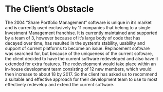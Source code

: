 The Client’s Obstacle
=====================

The 2004 “Share Portfolio Management” software is unique in it’s market and is
currently used exclusively by 11 companies that belong to a single Investment
Management franchise. It is currently maintained and supported by a team of 3,
however because of it’s large body of code that has decayed over time, has
resulted in the system’s stability, usability and support of current platforms
to become an issue. Replacement software was searched for, but because of the
uniqueness of the current software, the client decided to have the current
software redeveloped and also have it extended for extra features. The
redevelopment would take place within an in-house development team consisting of
12 new members, which would then increase to about 18 by 2017. So the client has
asked us to recommend a suitable and effective approach for their development
team to use to most effectively redevelop and extend the current software.
